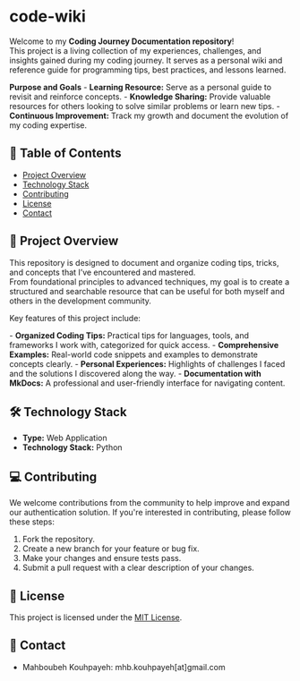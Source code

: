 # code-wiki
Welcome to my **Coding Journey Documentation repository**!  
This project is a living collection of my experiences, challenges, and insights gained during my coding journey. It serves as a personal wiki and reference guide for programming tips, best practices, and lessons learned.  

**Purpose and Goals**
\- **Learning Resource:** Serve as a personal guide to revisit and reinforce concepts.
\- **Knowledge Sharing:** Provide valuable resources for others looking to solve similar problems or learn new tips.
\- **Continuous Improvement:** Track my growth and document the evolution of my coding expertise.


## 📑 Table of Contents
- [Project Overview](#project-overview)
- [Technology Stack](#technology-stack)
- [Contributing](#contributing)
- [License](#license)
- [Contact](#contact-department)


## 🚀 <a name="project-overview"></a>**Project Overview**  
This repository is designed to document and organize coding tips, tricks, and concepts that I’ve encountered and mastered.  
From foundational principles to advanced techniques, my goal is to create a structured and searchable resource that can be useful for both myself and others in the development community.

Key features of this project include:

\- **Organized Coding Tips:** Practical tips for languages, tools, and frameworks I work with, categorized for quick access.
\- **Comprehensive Examples:** Real-world code snippets and examples to demonstrate concepts clearly.
\- **Personal Experiences:** Highlights of challenges I faced and the solutions I discovered along the way.
\- **Documentation with MkDocs:** A professional and user-friendly interface for navigating content.


## 🛠️ <a name="technology-stack"></a>**Technology Stack**   
- **Type:** Web Application  
- **Technology Stack:** Python

## 💻 <a name="contributing"></a>**Contributing**
We welcome contributions from the community to help improve and expand our authentication solution. If you're interested in contributing, please follow these steps:
1. Fork the repository.
2. Create a new branch for your feature or bug fix.
3. Make your changes and ensure tests pass.
4. Submit a pull request with a clear description of your changes.


## 📝 <a name="license"></a>**License**  
This project is licensed under the [MIT License](LICENSE).  


## 📧 <a name="contact-department">**Contact**
- Mahboubeh Kouhpayeh: mhb.kouhpayeh[at]gmail.com
